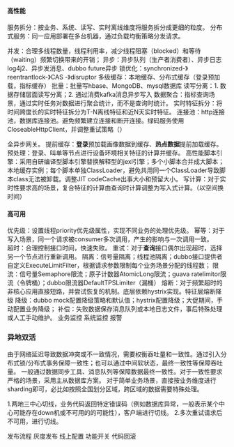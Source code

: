 
#### 高性能
服务拆分：按业务、系统、读写、实时离线维度将服务拆分成更细的粒度。
分布式服务：同一应用部署在多台机器，通过负载均衡策略分发请求。

并发：合理多线程数量，线程利用率，减少线程阻塞（blocked）和等待（waiting）频繁切换带来的开销；
异步：异步队列（生产者消费者）、异步日志log4j2、异步发消息、dubbo future异步
锁优化：synchronized-》reentrantlock-》CAS -》disruptor
多级缓存：本地缓存、分布式缓存（登录预加载，指标缓存）
批量：批量写hbase、MongoDB、mysql数据库
读写分离：1. 数据存储层面读写分离；2. 通过消费kafka消息异步写入
数据聚合：指标查询场景，通过实时任务对数据进行聚合统计，而不是查询时统计。
实时特征拆分：将时间跨度长的实时特征拆分为T-N离线特征和近N天实时特征。
连接池：http连接池，数据库连接池。避免频繁建立连接和断开连接。绿码服务使用CloseableHttpClient，并调整重试策略（）

全异步网关。
提前缓存：**登录**预加载画像数据到缓存、**热点数据**提前加载缓存。
预处理：登录、叫单等节点进行设备环境相关特征的计算并缓存。
高性能脚本引擎：采用自研编译型脚本引擎替换解释型的jexl引擎；多个小脚本合并成大脚本；本地缓存实例；每个脚本单独ClassLoader，避免共用同一个ClassLoader导致脚本class无法被卸载。调整JIT codeCache出事大小和预留大小。
写计算：对于实时性要求高的场景，复合特征的计算由查询时计算调整为写入式计算。（以空间换时间）
#### 高可用
优先级：设置线程priority优先级属性，实现不同业务的处理优先级。
幂等：对于写入场景，同一个请求被consumer多次调用，产生的影响与一次调用一致。  
超时：合理控制接口时间，快速失败。
重试：对于**查询**接口偶尔出现超时，选择另一个节点进行重新调用。
隔离：信号量隔离；线程池隔离；dubbo接口提供者自定义ExecuteLimitFilter，根据请求参数限制每个业务场景分配的线程数；
限流：信号量Semaphore限流；原子计数器AtomicLong限流；guava ratelimitor限流（令牌桶）；dubbo限流器DefaultTPSLimiter（漏桶）
熔断：对于频繁超时的非核心应用直接短路，并尝试恢复的机制。底层依赖hystrix实现。特征层熔断降级
降级：dubbo mock配置降级策略和默认值；hystrix配置降级；大促期间，手动配置业务降级；
补偿：失败数据保存消息队列或本地日志文件，事后特殊处理或人工手动维护。
业务监控
系统监控
报警

### 异地双活
由于网络延迟导致数据冲突或不一致情况，需要权衡吞吐量和一致性。通过引入分布式锁/分布式事务保障一致性；也可以通过中间软状态，最终一致性等保障吞吐量。
一般通过数据同步工具、消息队列等保障数据最终一致性。对于一致性要求严格的场景，采用主从数据库方案。
对于简单业务场景，直接按业务维度进行sharding即可，必比如按照全国划分区域，跨区域的数据需要特殊处理。

1.两地三中心切线，业务代码返回特定错误码（例如数据库异常，一般表示某个中心可能存在down机或不可用的的可能性），客户端进行切线。
2.多次重试请求后不可用，进行切线。


发布流程
灰度发布
线上配置
功能开关
代码回滚

